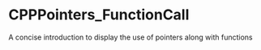 # CPPPointers_FunctionCall
A concise introduction to display the use of pointers along with functions
